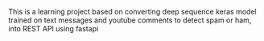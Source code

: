 This is a learning project based on converting deep sequence keras model trained on text messages and youtube comments to detect spam or ham, into REST API using fastapi
